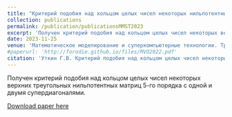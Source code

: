 ```yaml
---
title: "Критерий подобия над кольцом целых чисел некоторых нильпотентных матриц пятого порядка"
collection: publications
permalink: /publication/publicationsMMST2023
excerpt: 'Получен критерий подобия над кольцом целых чисел некоторых верхних треугольных нильпотентных матриц 5-го порядка с одной и двумя супердиагоналями.'
date: 2023-11-25
venue: 'Математическое моделирование и суперкомпьютерные технологии. Труды XXIII Международной конференции (Н. Новгород, 13–16 ноября 2023 г.)'
#paperurl: 'http://forodie.github.io/files/MVO2022.pdf'
citation: 'Уткин Г.В. Критерий подобия над кольцом целых чисел некоторых нильпотентных матриц пятого порядка // Математическое моделирование и суперкомпьютерные технологии. Труды XXIII Международной конференции (Н. Новгород, 13–16 ноября 2023 г.). – Нижний Новгород: Изд-во Нижегородского госуниверситета, 2023. – 179 с. 2023. С. 154-157.'
---
```

Получен критерий подобия над кольцом целых чисел некоторых верхних треугольных нильпотентных матриц 5-го порядка с одной и двумя супердиагоналями.

[Download paper here](http://forodie.github.io/files/MATHIT2024.pdf)

